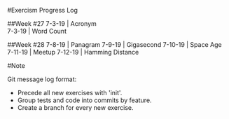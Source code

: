 #Exercism Progress Log

##Week #27
7-3-19 | Acronym  
7-3-19 | Word Count

##Week #28
7-8-19 | Panagram
7-9-19 | Gigasecond
7-10-19 | Space Age
7-11-19 | Meetup 
7-12-19 | Hamming Distance

#Note 

Git message log format:
- Precede all new exercises with 'init'. 
- Group tests and code into commits by feature. 
- Create a branch for every new exercise. 
